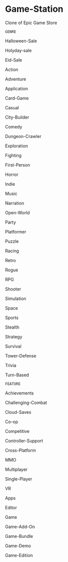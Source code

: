 # Game-Station

Clone of  Epic Game Store



    GENRE

Halloween-Sale

Holyday-sale

Eid-Sale

Action

Adventure

Application

Card-Game

Casual

City-Builder

Comedy

Dungeon-Crawler

Exploration

Fighting

First-Person

Horror

Indie

Music

Narration

Open-World

Party

Platformer

Puzzle

Racing

Retro

Rogue

RPG

Shooter

Simulation

Space

Sports

Stealth

Strategy

Survival

Tower-Defense

Trivia

Turn-Based

    FEATURE

Achievements

Challenging-Combat

Cloud-Saves

Co-op

Competitive

Controller-Support

Cross-Platform

MMO

Multiplayer

Single-Player

VR

Apps

Editor

Game

Game-Add-On

Game-Bundle

Game-Demo

Game-Edition
